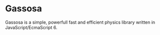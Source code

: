 # Gassosa
Gassosa is a simple, powerfull fast and efficient physics library written in JavaScript/EcmaScript 6.
